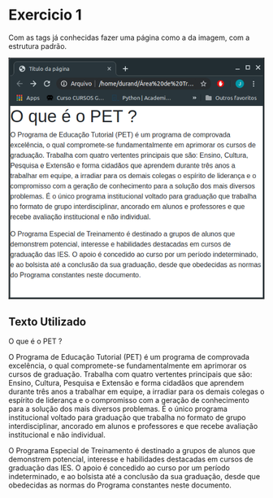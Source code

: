 # Exercicio 1

Com as tags já conhecidas fazer uma página como a da imagem, com a estrutura padrão.


![Página exemplo](./cap.png)


## Texto Utilizado

O que é o PET ?<br>

O Programa de Educação Tutorial (PET) é um programa de comprovada excelência, o qual compromete-se fundamentalmente em aprimorar os cursos de graduação. Trabalha com quatro vertentes principais que são: Ensino, Cultura, Pesquisa e Extensão e forma cidadãos que aprendem durante três anos a trabalhar em equipe, a irradiar para os demais colegas o espírito de liderança e o compromisso com a geração de conhecimento para a solução dos mais diversos problemas. É o único programa institucional voltado para graduação que trabalha no formato de grupo interdisciplinar, ancorado em alunos e professores e que recebe avaliação institucional e não individual.<br>

O Programa Especial de Treinamento é destinado a grupos de alunos que demonstrem potencial, interesse e habilidades destacadas em cursos de graduação das IES. O apoio é concedido ao curso por um período indeterminado, e ao bolsista até a conclusão da sua graduação, desde que obedecidas as normas do Programa constantes neste documento.<br>